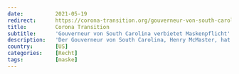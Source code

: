 ```yaml
---
date:          2021-05-19
redirect:      https://corona-transition.org/gouverneur-von-south-carolina-verbietet-maskenpflicht
title:         Corona Transition
subtitle:      'Gouverneur von South Carolina verbietet Maskenpflicht'
description:   'Der Gouverneur von South Carolina, Henry McMaster, hat am Dienstag eine Anordnung erlassen, die es Schulen und lokalen Regierungen verbietet, (...)'
country:       [US]
categories:    [Recht]
tags:          [maske]
---
```

